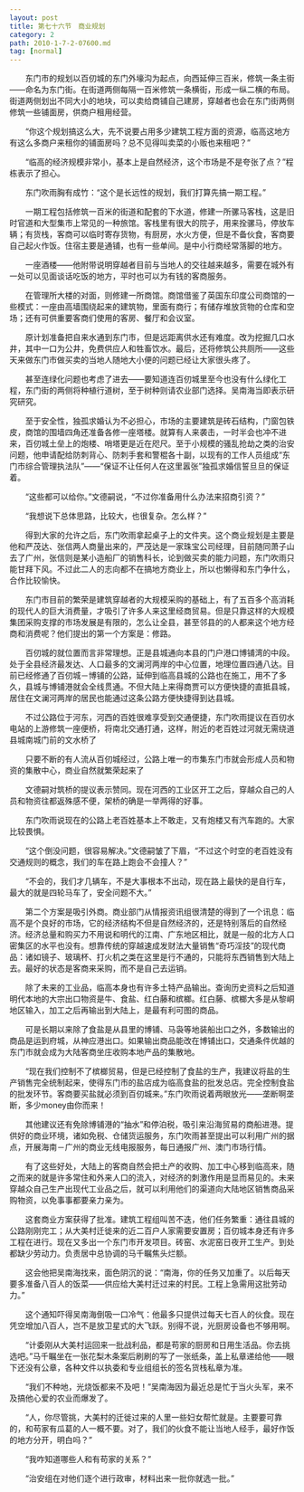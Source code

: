 ```yaml
---
layout: post
title: 第七十六节　商业规划
category: 2
path: 2010-1-7-2-07600.md
tag: [normal]
---
```


　　东门市的规划以百仞城的东门外壕沟为起点，向西延伸三百米，修筑一条主街――命名为东门街。在街道两侧每隔一百米修筑一条横街，形成一纵二横的布局。街道两侧划出不同大小的地块，可以卖给商铺自己建房，穿越者也会在东门街两侧修筑一些铺面房，供商户租用经营。

　　“你这个规划搞这么大，先不说要占用多少建筑工程方面的资源，临高这地方有这么多商户来租你的铺面房吗？总不见得叫卖菜的小贩也来租吧？”

　　“临高的经济规模非常小，基本上是自然经济，这个市场是不是夸张了点？”程栋表示了担心。

　　东门吹雨胸有成竹：“这个是长远性的规划，我们打算先搞一期工程。”

　　一期工程包括修筑一百米的街道和配套的下水道，修建一所骡马客栈，这是旧时官道和大型集市上常见的一种旅馆。客栈里有很大的院子，用来拴骡马，停放车辆；有货栈，客商可以临时寄存货物，有厨房，水火方便，但是不备伙食，客商要自己起火作饭。住宿主要是通铺，也有一些单间。是中小行商经常落脚的地方。

　　一座酒楼――他附带说明穿越者目前与当地人的交往越来越多，需要在城外有一处可以见面谈话吃饭的地方，平时也可以为有钱的客商服务。

　　在管理所大楼的对面，则修建一所商馆。商馆借鉴了英国东印度公司商馆的一些模式：一座由高墙围绕起来的建筑物，里面有商行；有储存堆放货物的仓库和空场；还有可供重要客商们使用的客房、餐厅和会议室。

　　原计划准备把自来水通到东门市，但是远距离供水还有难度。改为挖掘几口水井，其中一口为公井，免费供应人和牲畜饮水。最后，还将修筑公共厕所――这些天来做东门市做买卖的当地人随地大小便的问题已经让大家很头疼了。

　　甚至连绿化问题也考虑了进去――要知道连百仞城里至今也没有什么绿化工程，东门街的两侧将种植行道树，至于树种则请农业部门选择。吴南海当即表示研究研究。

　　至于安全性，独孤求婚认为不必担心，市场的主要建筑是砖石结构，门窗包铁皮，商馆的围墙四角还准备各修一座塔楼。就算有人来袭击，一时半会也冲不进来，百仞城土垒上的炮楼、哨塔更是近在咫尺。至于小规模的骚乱抢劫之类的治安问题，他申请配给防刺背心、防刺手套和警棍各十副，以现有的工作人员组成“东门市综合管理执法队”――“保证不让任何人在这里嚣张”独孤求婚信誓旦旦的保证着。

　　“这些都可以给你。”文德嗣说，“不过你准备用什么办法来招商引资？”

　　“我想说下总体思路，比较大，也很复杂。怎么样？”

　　得到大家的允许之后，东门吹雨拿起桌子上的文件夹。这个商业规划是主要是他和严茂达、张信两人商量出来的，严茂达是一家珠宝公司经理，目前随同萧子山去了广州，张信则是某小造船厂的销售科长，论到做买卖的能力问题，东门吹雨只能甘拜下风。不过此二人的志向都不在搞地方商业上，所以也懒得和东门争什么，合作比较愉快。

　　东门市目前的繁荣是建筑穿越者的大规模采购的基础上，有了五百多个高消耗的现代人的巨大消费量，才吸引了许多人来这里经商贸易。但是只靠这样的大规模集团采购支撑的市场发展是有限的，怎么让全县，甚至邻县的的人都来这个地方经商和消费呢？他们提出的第一个方案是：修路。

　　百仞城的就位置而言非常理想。正是县城通向本县的门户港口博铺湾的中段。处于全县经济最发达、人口最多的文澜河两岸的中心位置，地理位置四通八达。目前已经修通了百仞城－博铺的公路，延伸到临高县城的公路也在施工，用不了多久，县城与博铺港就会全线贯通。不但大陆上来得商贾可以方便快捷的直抵县城，居住在文澜河两岸的居民也能通过这条公路方便快捷得到达县城。

　　不过公路位于河东，河西的百姓很难享受到交通便捷，东门吹雨提议在百仞水电站的上游修筑一座便桥，将南北交通打通，这样，附近的老百姓过河就无需绕道县城南城门前的文水桥了

　　只要不断的有人流从百仞城经过，公路上唯一的市集东门市就会形成人员和物资的集散中心，商业自然就繁荣起来了

　　文德嗣对筑桥的提议表示赞同。现在河西的工业区开工之后，穿越众自己的人员和物资往都返殊感不便，架桥的确是一举两得的好事。

　　东门吹雨说现在的公路上老百姓基本上不敢走，又有炮楼又有汽车跑的。大家比较畏惧。

　　“这个倒没问题，很容易解决。”文德嗣皱了下眉，“不过这个时空的老百姓没有交通规则的概念，我们的车在路上跑会不会撞人？”

　　“不会的，我们才几辆车，不是大事根本不出动，现在路上最快的是自行车，最大的就是四轮马车了，安全问题不大。”

　　第二个方案是吸引外商。商业部门从情报资讯组很清楚的得到了一个讯息：临高不是个良好的市场，它的经济结构不但是自然经济的，还是特别落后的自然经济。经济总量和购买力不用说和明代的江南、广东地区相比，就是一般的北方人口密集区的水平也没有。想靠传统的穿越速成发财法大量销售“奇巧淫技”的现代商品：诸如镜子、玻璃杯、打火机之类在这里是行不通的，只能将东西销售到大陆上去。最好的状态是客商来采购，而不是自己去运销。

　　除了未来的工业品，临高本身也有许多土特产品输出。查询历史资料之后知道明代本地的大宗出口物资是牛、食盐、红白藤和槟榔。红白藤、槟榔大多是从黎峒地区输入，加工之后再输出到大陆上，是最有利可图的商品。

　　可是长期以来除了食盐是从县里的博铺、马袅等地装船出口之外，多数输出的商品是运到府城，从神应港出口。如果输出商品能改在博铺出口，交通条件优越的东门市就会成为大陆客商坐庄收购本地产品的集散地。

　　“现在我们控制不了槟榔贸易，但是已经控制了食盐的生产，我建议将盐的生产销售完全统制起来，使得东门市的盐店成为临高食盐的批发总店。完全控制食盐的批发环节。客商要买盐就必须到百仞城来。”东门吹雨说着两眼放光――垄断啊垄断，多少money由你而来！

　　其他建议还有免除博铺港的“抽水”和停泊税，吸引来沿海贸易的商船进港。提供好的商业环境，诸如免税、仓储货运服务，东门吹雨甚至提出可以利用广州的据点，开展海南－广州的商业无线电报服务，每日通报广州、澳门市场行情。

　　有了这些好处，大陆上的客商自然会把土产的收购、加工中心移到临高来，随之而来的就是许多常住和外来人口的流入，对经济的刺激作用是显而易见的。未来穿越众自己生产出现代工业品之后，就可以利用他们的渠道向大陆地区销售商品采购物资，以免事事都要亲力亲为。

　　这套商业方案获得了批准。建筑工程组叫苦不迭，他们任务繁重：通往县城的公路刚刚完工；从大美村迁徙来的近二百户人家需要安置房；百仞城本身还有许多工程在进行。现在又多出一个东门市开发项目。砖窑、水泥窑日夜开工生产。到处都缺少劳动力。负责居中总协调的马千瞩焦头烂额。

　　这会他把吴南海找来，面色阴沉的说：“南海，你的任务又加重了。以后每天要多准备八百人的饭菜――供应给大美村迁过来的村民。工程上急需用这批劳动力。”

　　这个通知吓得吴南海倒吸一口冷气：他最多只提供过每天七百人的伙食。现在凭空增加八百人，岂不是放卫星式的大飞跃。别得不说，光厨房设备也不够用啊。

　　“计委刚从大美村运回来一批战利品，都是苟家的厨房和日用生活品。你去挑选吧。”马千瞩坐在一张花梨木条案后刷刷的写了一张纸条，盖上私章递给他――眼下还没有公章，各种文件以执委和专业组组长的签名货栈私章为准。

　　“我们不种地，光烧饭都来不及吧！”吴南海因为最近总是忙于当火头军，来不及搞他心爱的农业而爆发了。

　　“人，你尽管挑，大美村的迁徙过来的人里一些妇女帮忙就是。主要要可靠的，和苟家有瓜葛的人一概不要。对了，我们的伙食不能让当地人经手，最好作饭的地方分开，明白吗？”

　　“我咋知道哪些人和有苟家的关系？”

　　“治安组在对他们逐个进行政审，材料出来一批你就选一批。”
